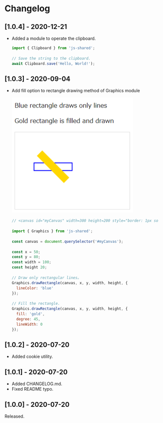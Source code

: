 # Changelog

## [1.0.4] - 2020-12-21

- Added a module to operate the clipboard.

    ```js
    import { Clipboard } from 'js-shared';

    // Save the string to the clipboard.
    await Clipboard.save('Hello, World!');
    ````

## [1.0.3] - 2020-09-04

- Add fill option to rectangle drawing method of Graphics module

    ![system-color.png](https://raw.githubusercontent.com/takuya-motoshima/js-shared/master/screencap/draw-rectangle.png)

    ```js
    // <canvas id="myCanvas" width=300 height=200 style="border: 1px solid #d3d3d3;"></canvas>

    import { Graphics } from 'js-shared';

    const canvas = document.querySelector('#myCanvas');

    const x = 50;
    const y = 80;
    const width = 100;
    const height 20;

    // Draw only rectangular lines。
    Graphics.drawRectangle(canvas, x, y, width, height, {
      lineColor: 'blue'
    });

    // Fill the rectangle.
    Graphics.drawRectangle(canvas, x, y, width, height, {
      fill: 'gold',
      degree: 45,
      lineWidth: 0
    });
    ```

## [1.0.2] - 2020-07-20

- Added cookie utility.

## [1.0.1] - 2020-07-20

- Added CHANGELOG.md.
- Fixed README typo.

## [1.0.0] - 2020-07-20

Released.
